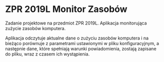 # ZPR 2019L Monitor Zasobów
Zadanie projektowe na przedmiot ZPR 2019L.
Aplikacja monitorująca zużycie zasobów komputera.

Aplikacja odczytuje aktualne dane o zużyciu zasobów komputera i na bieżąco porównuje z parametrami ustawionymi w pliku konfiguracyjnym, a następnie dane, które spełniają warunki powiadomienia, zostają zapisane do pliku, wraz z czasem ich wystąpienia.

